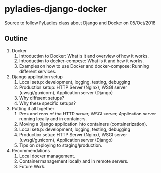 # pyladies-django-docker
Source to follow PyLadies class about Django and Docker on 05/Oct/2018

## Outline

1. Docker
    1. Introduction to Docker: What is it and overview of how it works.
    2. Introduction to docker-compose: What is it and how it works.
    3. Examples on how to use Docker and docker-compose: Running different services.
2. Django application setup
    1. Local setup: development, logging, testing, debugging
    2. Production setup: HTTP Server (Nginx), WSGI server (uwsgi/gunicorn), Application server (Django)
    3. Why different setups?
    4. Why these specific setups?
3. Putting it all together
    1. Pros and cons of the HTTP server, WSGI server, Application server running locally and in containers.
    2. Moving a Django application into containers (containerization).
    3. Local setup: development, logging, testing, debugging
    4. Production setup: HTTP Server (Nginx), WSGI server (uwsgi/gunicorn), Application server (Django)
    5. Tips on deploying to staging/production.
4. Recommendations
    1. Local docker management.
    2. Container management locally and in remote servers.
    3. Future Work.
